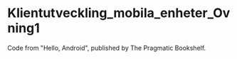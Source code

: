 # Klientutveckling_mobila_enheter_Ovning1
Code from "Hello, Android", published by The Pragmatic Bookshelf.
